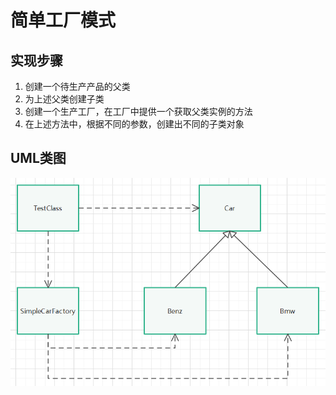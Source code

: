 # 简单工厂模式

## 实现步骤

1. 创建一个待生产产品的父类
2. 为上述父类创建子类
3. 创建一个生产工厂，在工厂中提供一个获取父类实例的方法
4. 在上述方法中，根据不同的参数，创建出不同的子类对象

## UML类图

![.png](./assets/%E7%AE%80%E5%8D%95%E5%B7%A5%E5%8E%82.png)
